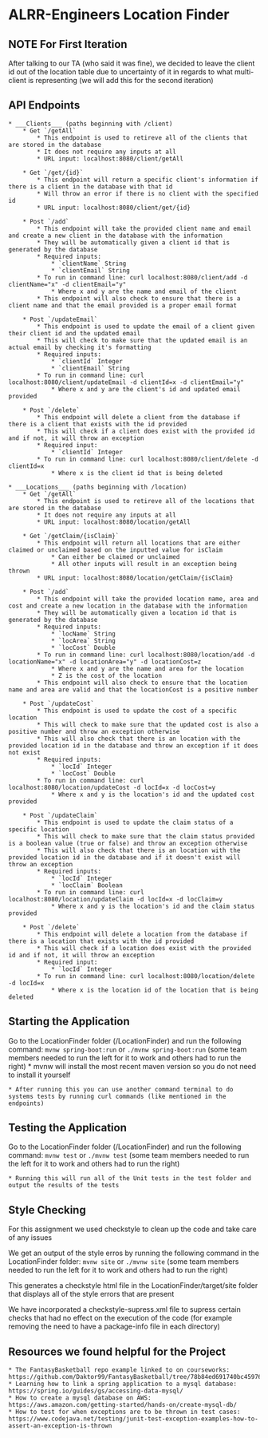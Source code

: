 # ALRR-Engineers Location Finder

## NOTE For First Iteration
After talking to our TA (who said it was fine), we decided to leave the client id out of the location table due to uncertainty of it in regards to what multi-client is representing (we will add this for the second iteration)

## API Endpoints
	* ___Clients___ (paths beginning with /client)
		* Get `/getAll`
			* This endpoint is used to retireve all of the clients that are stored in the database
			* It does not require any inputs at all
			* URL input: localhost:8080/client/getAll
	
		* Get `/get/{id}`
			* This endpoint will return a specific client's information if there is a client in the database with that id
			* Will throw an error if there is no client with the specified id
			* URL input: localhost:8080/client/get/{id}
			
		* Post `/add`
			* This endpoint will take the provided client name and email and create a new client in the database with the information
			* They will be automatically given a client id that is generated by the database
			* Required inputs:
				* `clientName` String
				* `clientEmail` String
			* To run in command line: curl localhost:8080/client/add -d clientName="x" -d clientEmail="y"
				* Where x and y are the name and email of the client
			* This endpoint will also check to ensure that there is a client name and that the email provided is a proper email format
		
		* Post `/updateEmail`
			* This endpoint is used to update the email of a client given their client id and the updated email
			* This will check to make sure that the updated email is an actual email by checking it's formatting
			* Required inputs:
				* `clientId` Integer
				* `clientEmail` String
			* To run in command line: curl localhost:8080/client/updateEmail -d clientId=x -d clientEmail="y"
				* Where x and y are the client's id and updated email provided
				
		* Post `/delete`
			* This endpoint will delete a client from the database if there is a client that exists with the id provided
			* This will check if a client does exist with the provided id and if not, it will throw an exception
			* Required input:
				* `clientId` Integer
			* To run in command line: curl localhost:8080/client/delete -d clientId=x
				* Where x is the client id that is being deleted
	
	* ___Locations___ (paths beginning with /location)
		* Get `/getAll`
			* This endpoint is used to retireve all of the locations that are stored in the database
			* It does not require any inputs at all
			* URL input: localhost:8080/location/getAll
		
		* Get `/getClaim/{isClaim}`
			* This endpoint will return all locations that are either claimed or unclaimed based on the inputted value for isClaim
				* Can either be claimed or unclaimed
				* All other inputs will result in an exception being thrown
			* URL input: localhost:8080/location/getClaim/{isClaim}
			
		* Post `/add`
			* This endpoint will take the provided location name, area and cost and create a new location in the database with the information
			* They will be automatically given a location id that is generated by the database
			* Required inputs:
				* `locName` String
				* `locArea` String
				* `locCost` Double
			* To run in command line: curl localhost:8080/location/add -d locationName="x" -d locationArea="y" -d locationCost=z
				* Where x and y are the name and area for the location
				* Z is the cost of the location
			* This endpoint will also check to ensure that the location name and area are valid and that the locationCost is a positive number
			
		* Post `/updateCost`
			* This endpoint is used to update the cost of a specific location
			* This will check to make sure that the updated cost is also a positive number and throw an exception otherwise
			* This will also check that there is an location with the provided location id in the database and throw an exception if it does not exist
			* Required inputs:
				* `locId` Integer
				* `locCost` Double
			* To run in command line: curl localhost:8080/location/updateCost -d locId=x -d locCost=y
				* Where x and y is the location's id and the updated cost provided
				
		* Post `/updateClaim`
			* This endpoint is used to update the claim status of a specific location
			* This will check to make sure that the claim status provided is a boolean value (true or false) and throw an exception otherwise
			* This will also check that there is an location with the provided location id in the database and if it doesn't exist will throw an exception
			* Required inputs:
				* `locId` Integer
				* `locClaim` Boolean
			* To run in command line: curl localhost:8080/location/updateClaim -d locId=x -d locClaim=y
				* Where x and y is the location's id and the claim status provided
				
		* Post `/delete`
			* This endpoint will delete a location from the database if there is a location that exists with the id provided
			* This will check if a location does exist with the provided id and if not, it will throw an exception
			* Required input:
				* `locId` Integer
			* To run in command line: curl localhost:8080/location/delete -d locId=x
				* Where x is the location id of the location that is being deleted
				
## Starting the Application
Go to the LocationFinder folder (/LocationFinder) and run the following command:
	`mvnw spring-boot:run` or `./mvnw spring-boot:run` (some team members needed to run the left for it to work and others had to run the right)
	* mvnw will install the most recent maven version so you do not need to install it yourself
	
	* After running this you can use another command terminal to do systems tests by running curl commands (like mentioned in the endpoints)

## Testing the Application
Go to the LocationFinder folder (/LocationFinder) and run the following command:
	`mvnw test` or `./mvnw test` (some team members needed to run the left for it to work and others had to run the right)
	
	* Running this will run all of the Unit tests in the test folder and output the results of the tests
	
## Style Checking
For this assignment we used checkstyle to clean up the code and take care of any issues

We get an output of the style erros by running the following command in the LocationFinder folder:
	`mvnw site` or `./mvnw site` (some team members needed to run the left for it to work and others had to run the right)
	
This generates a checkstyle html file in the LocationFinder/target/site folder that displays all of the style errors that are present

We have incorporated a checkstyle-supress.xml file to supress certain checks that had no effect on the execution of the code (for example removing the need to have a package-info file in each directory) 

## Resources we found helpful for the Project
	* The FantasyBasketball repo example linked to on courseworks: https://github.com/Daktor99/FantasyBasketball/tree/78b84ed691740bc4597622fee79319fa4aec8dcf
	* Learning how to link a spring application to a mysql database: https://spring.io/guides/gs/accessing-data-mysql/
	* How to create a mysql database on AWS: https://aws.amazon.com/getting-started/hands-on/create-mysql-db/
	* How to test for when exceptions are to be thrown in test cases: https://www.codejava.net/testing/junit-test-exception-examples-how-to-assert-an-exception-is-thrown
	